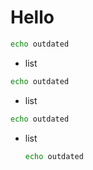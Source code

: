 # Hello

```sh
echo outdated
```

- list
```sh
echo outdated
```

- list
 ```sh
 echo outdated
 ```

- list
  ```sh
  echo outdated
  ```
